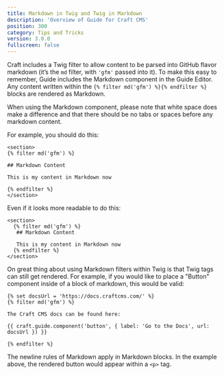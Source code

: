 ```yaml
---
title: Markdown in Twig and Twig in Markdown
description: 'Overview of Guide for Craft CMS'
position: 300
category: Tips and Tricks
version: 3.0.0
fullscreen: false
---
```


Craft includes a Twig filter to allow content to be parsed into GitHub flavor markdown (it’s the `md` filter, with `'gfm'` passed into it). To make this easy to remember, Guide includes the Markdown component in the Guide Editor. Any content written within the `{% filter md('gfm') %}{% endfilter %}` blocks are rendered as Markdown.

When using the Markdown component, please note that white space does make a difference and that there should be no tabs or spaces before any markdown content.

For example, you should do this:

```twig
<section>
{% filter md('gfm') %}

## Markdown Content

This is my content in Markdown now

{% endfilter %}
</section>
```

Even if it looks more readable to do this:

```twig
<section>
  {% filter md('gfm') %}
   ## Markdown Content
   
   This is my content in Markdown now
  {% endfilter %}
</section>
```

On great thing about using Markdown filters within Twig is that Twig tags can still get rendered. For example, if you would like to place a "Button" component inside of a block of markdown, this would be valid:

```twig
{% set docsUrl = 'https://docs.craftcms.com/' %}
{% filter md('gfm') %}

The Craft CMS docs can be found here:

{{ craft.guide.component('button', { label: 'Go to the Docs', url: docsUrl }) }}

{% endfilter %}
```

<alert>The newline rules of Markdown apply in Markdown blocks. In the example above, the rendered button would appear within a `<p>` tag.</alert>